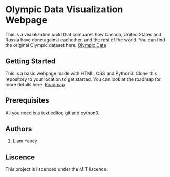 # Olympic Data Visualization Webpage

This is a visualization build that compares how Canada, United States and Russia have done against eachother, and the rest of the world. You can find the original Olympic dataset here: [Olympic Data](https://docs.google.com/spreadsheets/d/17KN8JqFD_xBQ6iWT4_3xKDYi0ATxurRbjck3HbBJrfs/edit?usp=sharing)

## Getting Started

This is a basic webpage made with HTML, CSS and Python3. Clone this repository to your location to get started.
You can look at the roadmap for more details here: [Roadmap](https://docs.google.com/document/d/1bdqce-2qutDCD91Fbcr1VZslP_p1qfP9L4v_CS1Q_qg/edit?usp=sharing)

## Prerequisites

All you need is a text editor, git and python3.

## Authors

1. Liam Yancy

## Liscence

This project is liscenced under the MIT liscence.